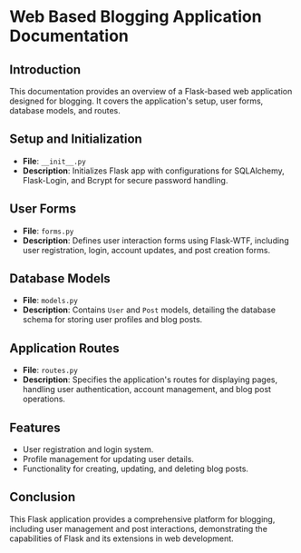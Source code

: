 # Web Based Blogging Application Documentation

## Introduction

This documentation provides an overview of a Flask-based web application designed for blogging. It covers the application's setup, user forms, database models, and routes.

## Setup and Initialization

- **File**: `__init__.py`
- **Description**: Initializes Flask app with configurations for SQLAlchemy, Flask-Login, and Bcrypt for secure password handling.

## User Forms

- **File**: `forms.py`
- **Description**: Defines user interaction forms using Flask-WTF, including user registration, login, account updates, and post creation forms.

## Database Models

- **File**: `models.py`
- **Description**: Contains `User` and `Post` models, detailing the database schema for storing user profiles and blog posts.

## Application Routes

- **File**: `routes.py`
- **Description**: Specifies the application's routes for displaying pages, handling user authentication, account management, and blog post operations.

## Features

- User registration and login system.
- Profile management for updating user details.
- Functionality for creating, updating, and deleting blog posts.

## Conclusion

This Flask application provides a comprehensive platform for blogging, including user management and post interactions, demonstrating the capabilities of Flask and its extensions in web development.
